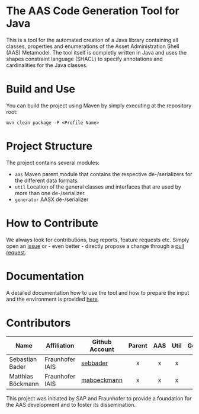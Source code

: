 # The AAS Code Generation Tool for Java

This is a tool for the automated creation of a Java library containing all classes, properties and enumerations of the Asset Administration Shell (AAS) Metamodel. The tool itself is completly written in Java and uses the shapes constraint language (SHACL) to specify annotations and cardinalities for the Java classes.



# Build and Use

You can build the project using Maven by simply executing at the repository
root:

`mvn clean package -P <Profile Name>`


# Project Structure

The project contains several modules:

- `aas` Maven parent module that contains the respective de-/serializers for the different data formats.
- `util` Location of the general classes and interfaces that are used by more than one de-/serializer.
- `generator` AASX de-/serializer


# How to Contribute

We always look for contributions, bug reports, feature requests etc. Simply open an [issue](https://github.com/admin-shell-io/java-generator/issues) or - even better - directly propose a change through a [pull request](https://github.com/admin-shell-io/java-generator/pulls).

# Documentation

A detailed documentation how to use the tool and how to prepare the input and the environment is provided [here](./aas/README.md).

# Contributors

| Name        | Affiliation           | Github Account | Parent | AAS  | Util | Generator |
--- | --- | --- | :---: | :---: | :---: | :---: |
| Sebastian Bader | Fraunhofer IAIS | [sebbader](https://github.com/sebbader) | x | x | x | x |
| Matthias Böckmann | Fraunhofer IAIS | [maboeckmann](https://github.com/maboeckmann) | x | x | x | x |

This project was initiated by SAP and Fraunhofer to provide a foundation for the
AAS development and to foster its dissemination.
